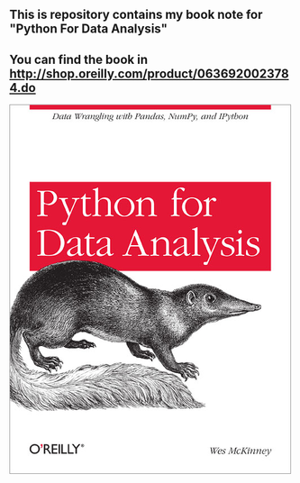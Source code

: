 ## This is repository contains my book note for "Python For Data Analysis"

## You can find the book in http://shop.oreilly.com/product/0636920023784.do

![alt text](lrg.jpg "Description goes here")
